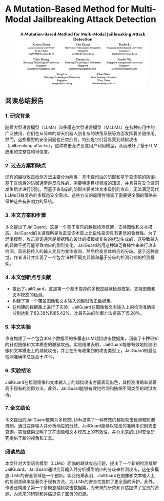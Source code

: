 # A Mutation-Based Method for Multi-Modal Jailbreaking Attack Detection

<figure><img src="../.gitbook/assets/image (7) (1) (1) (1) (1) (1) (1) (1) (1) (1) (1) (1) (1) (1).png" alt=""><figcaption></figcaption></figure>

## 阅读总结报告

### 1. 研究背景

随着大型语言模型（LLMs）和多模态大型语言模型（MLLMs）在各种应用中的广泛使用，它们在从简单的聊天机器人到复杂的决策系统等方面发挥着关键作用。然而，这些模型的安全问题也日益凸显，特别是它们容易受到越狱攻击（jailbreaking attacks），这种攻击允许恶意用户利用模型，从而破坏了基于LLM应用的完整性和可信度。

### 2. 过去方案和缺点

现有的越狱攻击检测方法主要分为两类：基于查询后的防御和基于查询前的防御。基于查询后的防御通常是反应性的，需要特定目标领域的知识，并且只在安全漏洞发生后才进行识别。而基于查询前的防御主要关注文本级别的攻击，无法满足现代LLMs日益复杂的多模态安全需求。这些方法的局限性强调了需要更全面的策略来保护这些有影响力的系统。

### 3. 本文方案和步骤

本文提出了JailGuard，这是一个基于变异的越狱检测框架，支持图像和文本模态。JailGuard的关键观察是攻击查询本质上比良性查询具有更低的鲁棒性。为了混淆模型，攻击查询通常是根据精心设计的模板或复杂的扰动生成的，这导致输入的轻微干扰可能导致响应的剧烈变化。JailGuard利用这种缺乏鲁棒性来进行攻击检测，首先将传入的输入变异为变体查询，然后检查变体响应的分歧。基于这种直觉，作者设计并实现了一个包含19种不同变异器和基于分歧的检测公式的检测框架。

### 4. 本文创新点与贡献

* 提出了JailGuard，这是第一个基于变异的多模态越狱检测框架，支持图像和文本模态的检测。
* 构建了第一个覆盖图像和文本输入的越狱攻击数据集。
* 在构建的数据集上进行了实验，JailGuard在图像和文本输入上的检测准确率分别达到了89.38%和85.42%，比最先进的防御方法提高了15.28%。

### 5. 本文实验

作者构建了一个包含304个数据项的多模态LLM越狱攻击数据集，涵盖了十种已知的针对图像和文本模态的越狱攻击。实验结果表明，JailGuard能够有效地检测图像和文本模态上的越狱攻击，并且在所有收集到的攻击类型上，JailGuard的最佳检测准确率总是高于70%。

### 6. 实验结论

JailGuard在检测图像和文本输入上的越狱攻击方面表现出色，其检测准确率显著高于现有的防御方法。此外，JailGuard能够有效地检测和防御不同类型的越狱攻击。

### 7. 全文结论

本文提出的JailGuard框架为多模态LLMs提供了一种有效的越狱攻击检测和防御机制。通过变异输入并分析响应的分歧，JailGuard能够以较高的准确率识别攻击查询。实验结果证明了其在图像和文本模态上的有效性，并为未来的LLM安全研究提供了新的视角和工具。

### 阅读总结

本文针对大型语言模型（LLMs）面临的越狱攻击问题，提出了一个新的检测框架JailGuard。JailGuard通过变异输入并分析模型响应的分歧来检测攻击，这在多模态LLMs的安全领域是一个创新。实验结果表明，JailGuard在图像和文本输入上的检测准确率显著优于现有方法，为LLMs的安全性提供了更全面的保护。此外，作者还构建了第一个多模态越狱攻击数据集，为未来的研究和评估提供了宝贵的资源。为未来的研究和评估提供了宝贵的资源。
